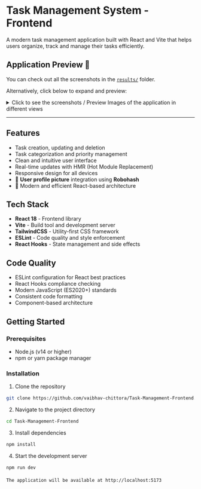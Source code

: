 # Task Management System - Frontend

A modern task management application built with React and Vite that helps users organize, track and manage their tasks efficiently.

## Application Preview 📸

You can check out all the screenshots in the [`results/`](./src/results/) folder.

Alternatively, click below to expand and preview:

<details>
<summary> Click to see the screenshots / Preview Images of the application in different views </summary>

### All Tasks

![All Tasks](./src/results/All%20Tasks.png)

### Create Task

![Create Task](./src/results/Create%20New%20task%20Modal%20-%20Mobile.png)

### Edit Task

![Edit Task](./src/results/Update%20Task%20Modal.png)

### Success and error popups

![Success and error popups](./src/results/Status%20Updation%20.png)
![Success and error popups](./src/results/Task%20Deletion.png)
![Success and error popups](./src/results/Error%20handling%20Login%20-%20Mobile.png)
![Success and error popups](./src/results/Login%20Error%20handling.png)

### Mobile View

![Mobile View](./src/results/All%20Tasks%20-%20Mobile.png)
![Mobile View](./src/results/Name%20and%20Logout%20btn%20-%20Mobile.png)
![Mobile View](./src/results/Create%20New%20task%20Modal%20-%20Mobile.png)
![Mobile View](./src/results/Signup%20Page%20Mobile.png)
![Mobile View](./src/results/Login%20Page%20-%20Mobile.png)
![Mobile View](./src/results/landing%20Page%20-%20Mobile.png)
![Mobile View](./src/results/Pending%20Tasks%20-%20Mobile.png)
![Mobile View](./src/results/Completed%20Tasks-%20Mobile.png)
![Mobile View](./src/results/Important%20tasks%20-%20Mobile.png)
![Mobile View](./src/results/Error%20handling%20Login%20-%20Mobile.png)

</details>

---

## Features

- Task creation, updating and deletion
- Task categorization and priority management
- Clean and intuitive user interface
- Real-time updates with HMR (Hot Module Replacement)
- Responsive design for all devices
- 👤 **User profile picture** integration using **Robohash**
- 🚀 Modern and efficient React-based architecture

## Tech Stack

- **React 18** - Frontend library
- **Vite** - Build tool and development server
- **TailwindCSS** - Utility-first CSS framework
- **ESLint** - Code quality and style enforcement
- **React Hooks** - State management and side effects

## Code Quality

- ESLint configuration for React best practices
- React Hooks compliance checking
- Modern JavaScript (ES2020+) standards
- Consistent code formatting
- Component-based architecture

## Getting Started

### Prerequisites

- Node.js (v14 or higher)
- npm or yarn package manager

### Installation

1. Clone the repository

```bash
git clone https://github.com/vaibhav-chittora/Task-Management-Frontend.git
```

2. Navigate to the project directory

```bash
cd Task-Management-Frontend
```

3. Install dependencies

```bash
npm install
```

4. Start the development server

```bash
npm run dev

The application will be available at http://localhost:5173

```

